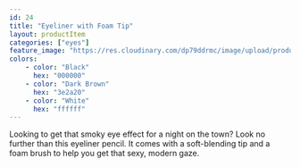 ```yaml
---
id: 24
title: "Eyeliner with Foam Tip"
layout: productItem
categories: ["eyes"]
feature_image: "https://res.cloudinary.com/dp79ddrmc/image/upload/products/eyelinerFoamTip.jpg"
colors:
    - color: "Black"
      hex: "000000"
    - color: "Dark Brown"
      hex: "3e2a20"
    - color: "White"
      hex: "ffffff"
---
```

Looking to get that smoky eye effect for a night on the town? Look no further than this eyeliner pencil. It comes with a soft-blending tip and a foam brush to help you get that sexy, modern gaze. 